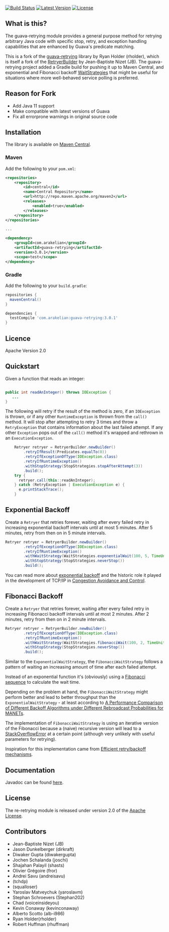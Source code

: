 <!---
  Copyright 2012-2015 Ray Holder
  Modifications copyright 2017-2018 Robert Huffman

  Licensed under the Apache License, Version 2.0 (the "License");
  you may not use this file except in compliance with the License.
  You may obtain a copy of the License at
  
     http://www.apache.org/licenses/LICENSE-2.0
  
  Unless required by applicable law or agreed to in writing, software
  distributed under the License is distributed on an "AS IS" BASIS,
  WITHOUT WARRANTIES OR CONDITIONS OF ANY KIND, either express or implied.
  See the License for the specific language governing permissions and
  limitations under the License.
-->

[![Build Status](https://travis-ci.org/rhuffman/re-retrying.svg?branch=master)](https://travis-ci.org/rhuffman/re-retrying)
[![Latest Version](http://img.shields.io/badge/latest-3.0.0-brightgreen.svg)](https://github.com/rhuffman/re-retrying/releases/tag/v3.0.0-rc.1)
[![License](http://img.shields.io/badge/license-apache%202-brightgreen.svg)](https://github.com/rhuffman/re-retrying/blob/master/LICENSE)

## What is this?
The guava-retrying module provides a general purpose method for retrying arbitrary Java code with specific stop, retry, and exception handling capabilities that are enhanced by Guava's predicate matching.

This is a fork of the [guava-retrying](https://github.com/rholder/guava-retrying) library by Ryan Holder (rholder), which is itself a fork of the [RetryerBuilder](http://code.google.com/p/guava-libraries/issues/detail?id=490) by Jean-Baptiste Nizet (JB). The guava-retrying project added a Gradle build for pushing it up to Maven Central, and exponential and Fibonacci backoff [WaitStrategies](http://rholder.github.io/guava-retrying/javadoc/2.0.0/com/github/rholder/retry/WaitStrategies.html) that might be useful for situations where more well-behaved service polling is preferred.

## Reason for Fork

* Add Java 11 support
* Make compatible with latest versions of Guava
* Fix all errorprone warnings in original source code

## Installation

The library is available on [Maven Central](https://search.maven.org/#search%7Cgav%7C1%7Cg%3A%22com.arakelian%22%20AND%20a%3A%22elastic-indexer%22).

### Maven

Add the following to your `pom.xml`:

```xml
<repositories>
    <repository>
        <id>central</id>
        <name>Central Repository</name>
        <url>http://repo.maven.apache.org/maven2</url>
        <releases>
            <enabled>true</enabled>
        </releases>
    </repository>
</repositories>

...

<dependency>
    <groupId>com.arakelian</groupId>
    <artifactId>guava-retrying</artifactId>
    <version>3.0.1</version>
    <scope>test</scope>
</dependency>
```

### Gradle

Add the following to your `build.gradle`:

```groovy
repositories {
  mavenCentral()
}

dependencies {
  testCompile 'com.arakelian:guava-retrying:3.0.1'
}
```

## Licence

Apache Version 2.0

## Quickstart

Given a function that reads an integer:
```java

public int readAnInteger() throws IOException {
   ...
}
```

The following will retry if the result of the method is zero, if an `IOException` is thrown, or if any other `RuntimeException` is thrown from the `call()` method. It will stop after attempting to retry 3 times and throw a `RetryException` that contains information about the last failed attempt. If any other `Exception` pops out of the `call()` method it's wrapped and rethrown in an `ExecutionException`.

```java
    Retryer retryer = RetryerBuilder.newBuilder()
        .retryIfResult(Predicates.equalTo(0))
        .retryIfExceptionOfType(IOException.class)
        .retryIfRuntimeException()
        .withStopStrategy(StopStrategies.stopAfterAttempt(3))
        .build();
    try {
      retryer.call(this::readAnInteger);
    } catch (RetryException | ExecutionException e) {
      e.printStackTrace();
    }
```

## Exponential Backoff

Create a `Retryer` that retries forever, waiting after every failed retry in increasing exponential backoff intervals until at most 5 minutes. After 5 minutes, retry from then on in 5 minute intervals.

```java
Retryer retryer = RetryerBuilder.newBuilder()
        .retryIfExceptionOfType(IOException.class)
        .retryIfRuntimeException()
        .withWaitStrategy(WaitStrategies.exponentialWait(100, 5, TimeUnit.MINUTES))
        .withStopStrategy(StopStrategies.neverStop())
        .build();
```
You can read more about [exponential backoff](http://en.wikipedia.org/wiki/Exponential_backoff) and the historic role it played in the development of TCP/IP in [Congestion Avoidance and Control](http://ee.lbl.gov/papers/congavoid.pdf).

## Fibonacci Backoff

Create a `Retryer` that retries forever, waiting after every failed retry in increasing Fibonacci backoff intervals until at most 2 minutes. After 2 minutes, retry from then on in 2 minute intervals.

```java
Retryer retryer = RetryerBuilder.newBuilder()
        .retryIfExceptionOfType(IOException.class)
        .retryIfRuntimeException()
        .withWaitStrategy(WaitStrategies.fibonacciWait(100, 2, TimeUnit.MINUTES))
        .withStopStrategy(StopStrategies.neverStop())
        .build();
```

Similar to the `ExponentialWaitStrategy`, the `FibonacciWaitStrategy` follows a pattern of waiting an increasing amount of time after each failed attempt.

Instead of an exponential function it's (obviously) using a [Fibonacci sequence](https://en.wikipedia.org/wiki/Fibonacci_numbers) to calculate the wait time.

Depending on the problem at hand, the `FibonacciWaitStrategy` might perform better and lead to better throughput than the `ExponentialWaitStrategy` - at least according to [A Performance Comparison of Different Backoff Algorithms under Different Rebroadcast Probabilities for MANETs](http://www.comp.leeds.ac.uk/ukpew09/papers/12.pdf).

The implementation of `FibonacciWaitStrategy` is using an iterative version of the Fibonacci because a (naive) recursive version will lead to a [StackOverflowError](http://docs.oracle.com/javase/7/docs/api/java/lang/StackOverflowError.html) at a certain point (although very unlikely with useful parameters for retrying).

Inspiration for this implementation came from [Efficient retry/backoff mechanisms](https://paperairoplane.net/?p=640).

## Documentation
Javadoc can be found [here](http://rholder.github.io/guava-retrying/javadoc/2.0.0).

## License
The re-retrying module is released under version 2.0 of the [Apache License](http://www.apache.org/licenses/LICENSE-2.0).

## Contributors
* Jean-Baptiste Nizet (JB)
* Jason Dunkelberger (dirkraft)
* Diwaker Gupta (diwakergupta)
* Jochen Schalanda (joschi)
* Shajahan Palayil (shasts)
* Olivier Grégoire (fror)
* Andrei Savu (andreisavu)
* (tchdp)
* (squalloser)
* Yaroslav Matveychuk (yaroslavm)
* Stephan Schroevers (Stephan202)
* Chad (voiceinsideyou)
* Kevin Conaway (kevinconaway)
* Alberto Scotto (alb-i986)
* Ryan Holder(rholder)
* Robert Huffman (rhuffman)

